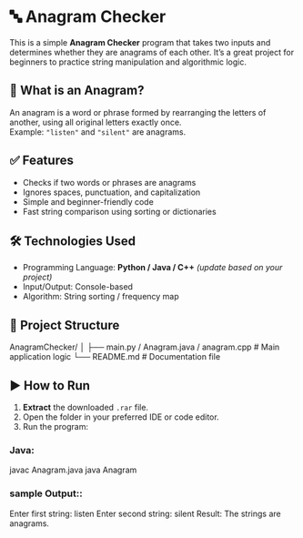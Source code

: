 # 🔤 Anagram Checker

This is a simple **Anagram Checker** program that takes two inputs and determines whether they are anagrams of each other. It’s a great project for beginners to practice string manipulation and algorithmic logic.

## 📌 What is an Anagram?

An anagram is a word or phrase formed by rearranging the letters of another, using all original letters exactly once.  
Example: `"listen"` and `"silent"` are anagrams.

## ✅ Features

- Checks if two words or phrases are anagrams
- Ignores spaces, punctuation, and capitalization
- Simple and beginner-friendly code
- Fast string comparison using sorting or dictionaries

## 🛠️ Technologies Used

- Programming Language: **Python / Java / C++** *(update based on your project)*
- Input/Output: Console-based
- Algorithm: String sorting / frequency map

## 📂 Project Structure

AnagramChecker/ │ ├── main.py / Anagram.java / anagram.cpp # Main application logic └── README.md # Documentation file


## ▶️ How to Run

1. **Extract** the downloaded `.rar` file.
2. Open the folder in your preferred IDE or code editor.
3. Run the program:

### Java:

javac Anagram.java
java Anagram


### sample Output::
Enter first string: listen
Enter second string: silent
Result: The strings are anagrams.
